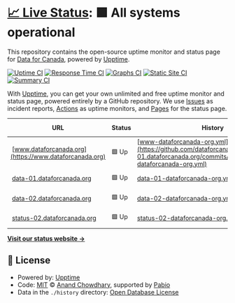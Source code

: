 # [📈 Live Status](https://status-01.dataforcanada.org): <!--live status--> **🟩 All systems operational**

This repository contains the open-source uptime monitor and status page for [Data for Canada](https://www.dataforcanada.org), powered by [Upptime](https://github.com/upptime/upptime).

[![Uptime CI](https://github.com/dataforcanada/status-01.dataforcanada.org/workflows/Uptime%20CI/badge.svg)](https://github.com/dataforcanada/status-01.dataforcanada.org/actions?query=workflow%3A%22Uptime+CI%22)
[![Response Time CI](https://github.com/dataforcanada/status-01.dataforcanada.org/workflows/Response%20Time%20CI/badge.svg)](https://github.com/dataforcanada/status-01.dataforcanada.org/actions?query=workflow%3A%22Response+Time+CI%22)
[![Graphs CI](https://github.com/dataforcanada/status-01.dataforcanada.org/workflows/Graphs%20CI/badge.svg)](https://github.com/dataforcanada/status-01.dataforcanada.org/actions?query=workflow%3A%22Graphs+CI%22)
[![Static Site CI](https://github.com/dataforcanada/status-01.dataforcanada.org/workflows/Static%20Site%20CI/badge.svg)](https://github.com/dataforcanada/status-01.dataforcanada.org/actions?query=workflow%3A%22Static+Site+CI%22)
[![Summary CI](https://github.com/dataforcanada/status-01.dataforcanada.org/workflows/Summary%20CI/badge.svg)](https://github.com/dataforcanada/status-01.dataforcanada.org/actions?query=workflow%3A%22Summary+CI%22)

With [Upptime](https://upptime.js.org), you can get your own unlimited and free uptime monitor and status page, powered entirely by a GitHub repository. We use [Issues](https://github.com/dataforcanada/status-01.dataforcanada.org/issues) as incident reports, [Actions](https://github.com/dataforcanada/status-01.dataforcanada.org/actions) as uptime monitors, and [Pages](https://status-01.dataforcanada.org) for the status page.

<!--start: status pages-->
<!-- This summary is generated by Upptime (https://github.com/upptime/upptime) -->
<!-- Do not edit this manually, your changes will be overwritten -->
<!-- prettier-ignore -->
| URL | Status | History | Response Time | Uptime |
| --- | ------ | ------- | ------------- | ------ |
| <img alt="" src="https://icons.duckduckgo.com/ip3/www.dataforcanada.org.ico" height="13"> [www.dataforcanada.org](https://www.dataforcanada.org) | 🟩 Up | [www-dataforcanada-org.yml](https://github.com/dataforcanada/status-01.dataforcanada.org/commits/HEAD/history/www-dataforcanada-org.yml) | <details><summary><img alt="Response time graph" src="./graphs/www-dataforcanada-org/response-time-week.png" height="20"> 320ms</summary><br><a href="https://status-01.dataforcanada.org/history/www-dataforcanada-org"><img alt="Response time 366" src="https://img.shields.io/endpoint?url=https%3A%2F%2Fraw.githubusercontent.com%2Fdataforcanada%2Fstatus-01.dataforcanada.org%2FHEAD%2Fapi%2Fwww-dataforcanada-org%2Fresponse-time.json"></a><br><a href="https://status-01.dataforcanada.org/history/www-dataforcanada-org"><img alt="24-hour response time 0" src="https://img.shields.io/endpoint?url=https%3A%2F%2Fraw.githubusercontent.com%2Fdataforcanada%2Fstatus-01.dataforcanada.org%2FHEAD%2Fapi%2Fwww-dataforcanada-org%2Fresponse-time-day.json"></a><br><a href="https://status-01.dataforcanada.org/history/www-dataforcanada-org"><img alt="7-day response time 320" src="https://img.shields.io/endpoint?url=https%3A%2F%2Fraw.githubusercontent.com%2Fdataforcanada%2Fstatus-01.dataforcanada.org%2FHEAD%2Fapi%2Fwww-dataforcanada-org%2Fresponse-time-week.json"></a><br><a href="https://status-01.dataforcanada.org/history/www-dataforcanada-org"><img alt="30-day response time 469" src="https://img.shields.io/endpoint?url=https%3A%2F%2Fraw.githubusercontent.com%2Fdataforcanada%2Fstatus-01.dataforcanada.org%2FHEAD%2Fapi%2Fwww-dataforcanada-org%2Fresponse-time-month.json"></a><br><a href="https://status-01.dataforcanada.org/history/www-dataforcanada-org"><img alt="1-year response time 366" src="https://img.shields.io/endpoint?url=https%3A%2F%2Fraw.githubusercontent.com%2Fdataforcanada%2Fstatus-01.dataforcanada.org%2FHEAD%2Fapi%2Fwww-dataforcanada-org%2Fresponse-time-year.json"></a></details> | <details><summary><a href="https://status-01.dataforcanada.org/history/www-dataforcanada-org">100.00%</a></summary><a href="https://status-01.dataforcanada.org/history/www-dataforcanada-org"><img alt="All-time uptime 100.00%" src="https://img.shields.io/endpoint?url=https%3A%2F%2Fraw.githubusercontent.com%2Fdataforcanada%2Fstatus-01.dataforcanada.org%2FHEAD%2Fapi%2Fwww-dataforcanada-org%2Fuptime.json"></a><br><a href="https://status-01.dataforcanada.org/history/www-dataforcanada-org"><img alt="24-hour uptime 100.00%" src="https://img.shields.io/endpoint?url=https%3A%2F%2Fraw.githubusercontent.com%2Fdataforcanada%2Fstatus-01.dataforcanada.org%2FHEAD%2Fapi%2Fwww-dataforcanada-org%2Fuptime-day.json"></a><br><a href="https://status-01.dataforcanada.org/history/www-dataforcanada-org"><img alt="7-day uptime 100.00%" src="https://img.shields.io/endpoint?url=https%3A%2F%2Fraw.githubusercontent.com%2Fdataforcanada%2Fstatus-01.dataforcanada.org%2FHEAD%2Fapi%2Fwww-dataforcanada-org%2Fuptime-week.json"></a><br><a href="https://status-01.dataforcanada.org/history/www-dataforcanada-org"><img alt="30-day uptime 100.00%" src="https://img.shields.io/endpoint?url=https%3A%2F%2Fraw.githubusercontent.com%2Fdataforcanada%2Fstatus-01.dataforcanada.org%2FHEAD%2Fapi%2Fwww-dataforcanada-org%2Fuptime-month.json"></a><br><a href="https://status-01.dataforcanada.org/history/www-dataforcanada-org"><img alt="1-year uptime 100.00%" src="https://img.shields.io/endpoint?url=https%3A%2F%2Fraw.githubusercontent.com%2Fdataforcanada%2Fstatus-01.dataforcanada.org%2FHEAD%2Fapi%2Fwww-dataforcanada-org%2Fuptime-year.json"></a></details>
| <img alt="" src="https://icons.duckduckgo.com/ip3/data-01.dataforcanada.org.ico" height="13"> [data-01.dataforcanada.org](https://data-01.dataforcanada.org) | 🟩 Up | [data-01-dataforcanada-org.yml](https://github.com/dataforcanada/status-01.dataforcanada.org/commits/HEAD/history/data-01-dataforcanada-org.yml) | <details><summary><img alt="Response time graph" src="./graphs/data-01-dataforcanada-org/response-time-week.png" height="20"> 274ms</summary><br><a href="https://status-01.dataforcanada.org/history/data-01-dataforcanada-org"><img alt="Response time 356" src="https://img.shields.io/endpoint?url=https%3A%2F%2Fraw.githubusercontent.com%2Fdataforcanada%2Fstatus-01.dataforcanada.org%2FHEAD%2Fapi%2Fdata-01-dataforcanada-org%2Fresponse-time.json"></a><br><a href="https://status-01.dataforcanada.org/history/data-01-dataforcanada-org"><img alt="24-hour response time 0" src="https://img.shields.io/endpoint?url=https%3A%2F%2Fraw.githubusercontent.com%2Fdataforcanada%2Fstatus-01.dataforcanada.org%2FHEAD%2Fapi%2Fdata-01-dataforcanada-org%2Fresponse-time-day.json"></a><br><a href="https://status-01.dataforcanada.org/history/data-01-dataforcanada-org"><img alt="7-day response time 274" src="https://img.shields.io/endpoint?url=https%3A%2F%2Fraw.githubusercontent.com%2Fdataforcanada%2Fstatus-01.dataforcanada.org%2FHEAD%2Fapi%2Fdata-01-dataforcanada-org%2Fresponse-time-week.json"></a><br><a href="https://status-01.dataforcanada.org/history/data-01-dataforcanada-org"><img alt="30-day response time 439" src="https://img.shields.io/endpoint?url=https%3A%2F%2Fraw.githubusercontent.com%2Fdataforcanada%2Fstatus-01.dataforcanada.org%2FHEAD%2Fapi%2Fdata-01-dataforcanada-org%2Fresponse-time-month.json"></a><br><a href="https://status-01.dataforcanada.org/history/data-01-dataforcanada-org"><img alt="1-year response time 356" src="https://img.shields.io/endpoint?url=https%3A%2F%2Fraw.githubusercontent.com%2Fdataforcanada%2Fstatus-01.dataforcanada.org%2FHEAD%2Fapi%2Fdata-01-dataforcanada-org%2Fresponse-time-year.json"></a></details> | <details><summary><a href="https://status-01.dataforcanada.org/history/data-01-dataforcanada-org">100.00%</a></summary><a href="https://status-01.dataforcanada.org/history/data-01-dataforcanada-org"><img alt="All-time uptime 100.00%" src="https://img.shields.io/endpoint?url=https%3A%2F%2Fraw.githubusercontent.com%2Fdataforcanada%2Fstatus-01.dataforcanada.org%2FHEAD%2Fapi%2Fdata-01-dataforcanada-org%2Fuptime.json"></a><br><a href="https://status-01.dataforcanada.org/history/data-01-dataforcanada-org"><img alt="24-hour uptime 100.00%" src="https://img.shields.io/endpoint?url=https%3A%2F%2Fraw.githubusercontent.com%2Fdataforcanada%2Fstatus-01.dataforcanada.org%2FHEAD%2Fapi%2Fdata-01-dataforcanada-org%2Fuptime-day.json"></a><br><a href="https://status-01.dataforcanada.org/history/data-01-dataforcanada-org"><img alt="7-day uptime 100.00%" src="https://img.shields.io/endpoint?url=https%3A%2F%2Fraw.githubusercontent.com%2Fdataforcanada%2Fstatus-01.dataforcanada.org%2FHEAD%2Fapi%2Fdata-01-dataforcanada-org%2Fuptime-week.json"></a><br><a href="https://status-01.dataforcanada.org/history/data-01-dataforcanada-org"><img alt="30-day uptime 100.00%" src="https://img.shields.io/endpoint?url=https%3A%2F%2Fraw.githubusercontent.com%2Fdataforcanada%2Fstatus-01.dataforcanada.org%2FHEAD%2Fapi%2Fdata-01-dataforcanada-org%2Fuptime-month.json"></a><br><a href="https://status-01.dataforcanada.org/history/data-01-dataforcanada-org"><img alt="1-year uptime 100.00%" src="https://img.shields.io/endpoint?url=https%3A%2F%2Fraw.githubusercontent.com%2Fdataforcanada%2Fstatus-01.dataforcanada.org%2FHEAD%2Fapi%2Fdata-01-dataforcanada-org%2Fuptime-year.json"></a></details>
| <img alt="" src="https://icons.duckduckgo.com/ip3/data-02.dataforcanada.org.ico" height="13"> [data-02.dataforcanada.org](https://data-02.dataforcanada.org) | 🟩 Up | [data-02-dataforcanada-org.yml](https://github.com/dataforcanada/status-01.dataforcanada.org/commits/HEAD/history/data-02-dataforcanada-org.yml) | <details><summary><img alt="Response time graph" src="./graphs/data-02-dataforcanada-org/response-time-week.png" height="20"> 333ms</summary><br><a href="https://status-01.dataforcanada.org/history/data-02-dataforcanada-org"><img alt="Response time 381" src="https://img.shields.io/endpoint?url=https%3A%2F%2Fraw.githubusercontent.com%2Fdataforcanada%2Fstatus-01.dataforcanada.org%2FHEAD%2Fapi%2Fdata-02-dataforcanada-org%2Fresponse-time.json"></a><br><a href="https://status-01.dataforcanada.org/history/data-02-dataforcanada-org"><img alt="24-hour response time 0" src="https://img.shields.io/endpoint?url=https%3A%2F%2Fraw.githubusercontent.com%2Fdataforcanada%2Fstatus-01.dataforcanada.org%2FHEAD%2Fapi%2Fdata-02-dataforcanada-org%2Fresponse-time-day.json"></a><br><a href="https://status-01.dataforcanada.org/history/data-02-dataforcanada-org"><img alt="7-day response time 333" src="https://img.shields.io/endpoint?url=https%3A%2F%2Fraw.githubusercontent.com%2Fdataforcanada%2Fstatus-01.dataforcanada.org%2FHEAD%2Fapi%2Fdata-02-dataforcanada-org%2Fresponse-time-week.json"></a><br><a href="https://status-01.dataforcanada.org/history/data-02-dataforcanada-org"><img alt="30-day response time 476" src="https://img.shields.io/endpoint?url=https%3A%2F%2Fraw.githubusercontent.com%2Fdataforcanada%2Fstatus-01.dataforcanada.org%2FHEAD%2Fapi%2Fdata-02-dataforcanada-org%2Fresponse-time-month.json"></a><br><a href="https://status-01.dataforcanada.org/history/data-02-dataforcanada-org"><img alt="1-year response time 381" src="https://img.shields.io/endpoint?url=https%3A%2F%2Fraw.githubusercontent.com%2Fdataforcanada%2Fstatus-01.dataforcanada.org%2FHEAD%2Fapi%2Fdata-02-dataforcanada-org%2Fresponse-time-year.json"></a></details> | <details><summary><a href="https://status-01.dataforcanada.org/history/data-02-dataforcanada-org">100.00%</a></summary><a href="https://status-01.dataforcanada.org/history/data-02-dataforcanada-org"><img alt="All-time uptime 99.98%" src="https://img.shields.io/endpoint?url=https%3A%2F%2Fraw.githubusercontent.com%2Fdataforcanada%2Fstatus-01.dataforcanada.org%2FHEAD%2Fapi%2Fdata-02-dataforcanada-org%2Fuptime.json"></a><br><a href="https://status-01.dataforcanada.org/history/data-02-dataforcanada-org"><img alt="24-hour uptime 100.00%" src="https://img.shields.io/endpoint?url=https%3A%2F%2Fraw.githubusercontent.com%2Fdataforcanada%2Fstatus-01.dataforcanada.org%2FHEAD%2Fapi%2Fdata-02-dataforcanada-org%2Fuptime-day.json"></a><br><a href="https://status-01.dataforcanada.org/history/data-02-dataforcanada-org"><img alt="7-day uptime 100.00%" src="https://img.shields.io/endpoint?url=https%3A%2F%2Fraw.githubusercontent.com%2Fdataforcanada%2Fstatus-01.dataforcanada.org%2FHEAD%2Fapi%2Fdata-02-dataforcanada-org%2Fuptime-week.json"></a><br><a href="https://status-01.dataforcanada.org/history/data-02-dataforcanada-org"><img alt="30-day uptime 99.95%" src="https://img.shields.io/endpoint?url=https%3A%2F%2Fraw.githubusercontent.com%2Fdataforcanada%2Fstatus-01.dataforcanada.org%2FHEAD%2Fapi%2Fdata-02-dataforcanada-org%2Fuptime-month.json"></a><br><a href="https://status-01.dataforcanada.org/history/data-02-dataforcanada-org"><img alt="1-year uptime 99.98%" src="https://img.shields.io/endpoint?url=https%3A%2F%2Fraw.githubusercontent.com%2Fdataforcanada%2Fstatus-01.dataforcanada.org%2FHEAD%2Fapi%2Fdata-02-dataforcanada-org%2Fuptime-year.json"></a></details>
| <img alt="" src="https://icons.duckduckgo.com/ip3/status-02.dataforcanada.org.ico" height="13"> [status-02.dataforcanada.org](https://status-02.dataforcanada.org) | 🟩 Up | [status-02-dataforcanada-org.yml](https://github.com/dataforcanada/status-01.dataforcanada.org/commits/HEAD/history/status-02-dataforcanada-org.yml) | <details><summary><img alt="Response time graph" src="./graphs/status-02-dataforcanada-org/response-time-week.png" height="20"> 366ms</summary><br><a href="https://status-01.dataforcanada.org/history/status-02-dataforcanada-org"><img alt="Response time 334" src="https://img.shields.io/endpoint?url=https%3A%2F%2Fraw.githubusercontent.com%2Fdataforcanada%2Fstatus-01.dataforcanada.org%2FHEAD%2Fapi%2Fstatus-02-dataforcanada-org%2Fresponse-time.json"></a><br><a href="https://status-01.dataforcanada.org/history/status-02-dataforcanada-org"><img alt="24-hour response time 0" src="https://img.shields.io/endpoint?url=https%3A%2F%2Fraw.githubusercontent.com%2Fdataforcanada%2Fstatus-01.dataforcanada.org%2FHEAD%2Fapi%2Fstatus-02-dataforcanada-org%2Fresponse-time-day.json"></a><br><a href="https://status-01.dataforcanada.org/history/status-02-dataforcanada-org"><img alt="7-day response time 366" src="https://img.shields.io/endpoint?url=https%3A%2F%2Fraw.githubusercontent.com%2Fdataforcanada%2Fstatus-01.dataforcanada.org%2FHEAD%2Fapi%2Fstatus-02-dataforcanada-org%2Fresponse-time-week.json"></a><br><a href="https://status-01.dataforcanada.org/history/status-02-dataforcanada-org"><img alt="30-day response time 366" src="https://img.shields.io/endpoint?url=https%3A%2F%2Fraw.githubusercontent.com%2Fdataforcanada%2Fstatus-01.dataforcanada.org%2FHEAD%2Fapi%2Fstatus-02-dataforcanada-org%2Fresponse-time-month.json"></a><br><a href="https://status-01.dataforcanada.org/history/status-02-dataforcanada-org"><img alt="1-year response time 334" src="https://img.shields.io/endpoint?url=https%3A%2F%2Fraw.githubusercontent.com%2Fdataforcanada%2Fstatus-01.dataforcanada.org%2FHEAD%2Fapi%2Fstatus-02-dataforcanada-org%2Fresponse-time-year.json"></a></details> | <details><summary><a href="https://status-01.dataforcanada.org/history/status-02-dataforcanada-org">100.00%</a></summary><a href="https://status-01.dataforcanada.org/history/status-02-dataforcanada-org"><img alt="All-time uptime 99.98%" src="https://img.shields.io/endpoint?url=https%3A%2F%2Fraw.githubusercontent.com%2Fdataforcanada%2Fstatus-01.dataforcanada.org%2FHEAD%2Fapi%2Fstatus-02-dataforcanada-org%2Fuptime.json"></a><br><a href="https://status-01.dataforcanada.org/history/status-02-dataforcanada-org"><img alt="24-hour uptime 100.00%" src="https://img.shields.io/endpoint?url=https%3A%2F%2Fraw.githubusercontent.com%2Fdataforcanada%2Fstatus-01.dataforcanada.org%2FHEAD%2Fapi%2Fstatus-02-dataforcanada-org%2Fuptime-day.json"></a><br><a href="https://status-01.dataforcanada.org/history/status-02-dataforcanada-org"><img alt="7-day uptime 100.00%" src="https://img.shields.io/endpoint?url=https%3A%2F%2Fraw.githubusercontent.com%2Fdataforcanada%2Fstatus-01.dataforcanada.org%2FHEAD%2Fapi%2Fstatus-02-dataforcanada-org%2Fuptime-week.json"></a><br><a href="https://status-01.dataforcanada.org/history/status-02-dataforcanada-org"><img alt="30-day uptime 100.00%" src="https://img.shields.io/endpoint?url=https%3A%2F%2Fraw.githubusercontent.com%2Fdataforcanada%2Fstatus-01.dataforcanada.org%2FHEAD%2Fapi%2Fstatus-02-dataforcanada-org%2Fuptime-month.json"></a><br><a href="https://status-01.dataforcanada.org/history/status-02-dataforcanada-org"><img alt="1-year uptime 99.98%" src="https://img.shields.io/endpoint?url=https%3A%2F%2Fraw.githubusercontent.com%2Fdataforcanada%2Fstatus-01.dataforcanada.org%2FHEAD%2Fapi%2Fstatus-02-dataforcanada-org%2Fuptime-year.json"></a></details>

<!--end: status pages-->

[**Visit our status website →**](https://status-01.dataforcanada.org)

## 📄 License

- Powered by: [Upptime](https://github.com/upptime/upptime)
- Code: [MIT](./LICENSE) © [Anand Chowdhary](https://anandchowdhary.com), supported by [Pabio](https://pabio.com)
- Data in the `./history` directory: [Open Database License](https://opendatacommons.org/licenses/odbl/1-0/)
